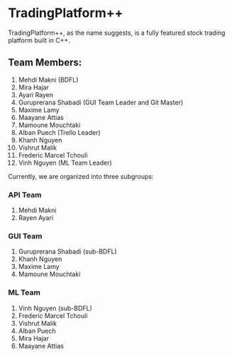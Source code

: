 # TradingPlatform++
TradingPlatform++, as the name suggests, is a fully featured stock trading platform built in C++.

## Team Members:
1. Mehdi Makni (BDFL)
2. Mira Hajar
3. Ayari Rayen
4. Guruprerana Shabadi (GUI Team Leader and Git Master)
5. Maxime Lamy
6. Maayane Attias
7. Mamoune Mouchtaki
8. Alban Puech (Trello Leader)
9. Khanh Nguyen
10. Vishrut Malik
11. Frederic Marcel Tchouli
12. Vinh Nguyen (ML Team Leader)

Currently, we are organized into three subgroups:

### API Team

1. Mehdi Makni
2. Rayen Ayari

### GUI Team

1. Guruprerana Shabadi (sub-BDFL)
2. Khanh Nguyen
3. Maxime Lamy
4. Mamoune Mouchtaki

### ML Team

1. Vinh Nguyen (sub-BDFL)
2. Frederic Marcel Tchouli
3. Vishrut Malik
4. Alban Puech
5. Mira Hajar
6. Maayane Attias
